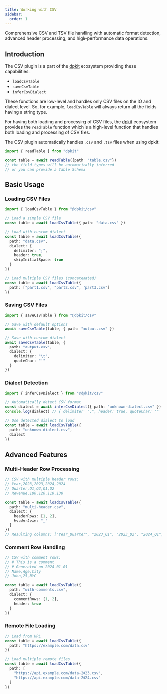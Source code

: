 ```yaml
---
title: Working with CSV
sidebar:
  order: 1
---
```

Comprehensive CSV and TSV file handling with automatic format detection, advanced header processing, and high-performance data operations.

## Introduction

The CSV plugin is a part of the [dpkit](https://github.com/datisthq/dpkit) ecosystem providing these capabilities:

- `loadCsvTable`
- `saveCsvTable`
- `inferCsvDialect`

These functions are low-level and handles only CSV files on the IO and dialect level. So, for example, `loadCsvTable` will always return all the fields having a string type.

For having both loading and processing of CSV files, the [dpkit](https://github.com/datisthq/dpkit) ecosystem provides the `readTable` function which is a high-level function that handles both loading and processing of CSV files.

The CSV plugin automatically handles `.csv` and `.tsv` files when using dpkit:

```typescript
import { readTable } from "dpkit"

const table = await readTable({path: "table.csv"})
// the field types will be automatically inferred
// or you can provide a Table Schema
```

## Basic Usage

### Loading CSV Files

```typescript
import { loadCsvTable } from "@dpkit/csv"

// Load a simple CSV file
const table = await loadCsvTable({ path: "data.csv" })

// Load with custom dialect
const table = await loadCsvTable({
  path: "data.csv",
  dialect: {
    delimiter: ";",
    header: true,
    skipInitialSpace: true
  }
})

// Load multiple CSV files (concatenated)
const table = await loadCsvTable({
  path: ["part1.csv", "part2.csv", "part3.csv"]
})
```

### Saving CSV Files

```typescript
import { saveCsvTable } from "@dpkit/csv"

// Save with default options
await saveCsvTable(table, { path: "output.csv" })

// Save with custom dialect
await saveCsvTable(table, {
  path: "output.csv",
  dialect: {
    delimiter: "\t",
    quoteChar: "'"
  }
})
```

### Dialect Detection

```typescript
import { inferCsvDialect } from "@dpkit/csv"

// Automatically detect CSV format
const dialect = await inferCsvDialect({ path: "unknown-dialect.csv" })
console.log(dialect) // { delimiter: ",", header: true, quoteChar: '"' }

// Use detected dialect to load
const table = await loadCsvTable({
  path: "unknown-dialect.csv",
  dialect
})
```

## Advanced Features

### Multi-Header Row Processing

```typescript
// CSV with multiple header rows:
// Year,2023,2023,2024,2024
// Quarter,Q1,Q2,Q1,Q2
// Revenue,100,120,110,130

const table = await loadCsvTable({
  path: "multi-header.csv",
  dialect: {
    headerRows: [1, 2],
    headerJoin: "_"
  }
})
// Resulting columns: ["Year_Quarter", "2023_Q1", "2023_Q2", "2024_Q1", "2024_Q2"]
```

### Comment Row Handling

```typescript
// CSV with comment rows:
// # This is a comment
// # Generated on 2024-01-01
// Name,Age,City
// John,25,NYC

const table = await loadCsvTable({
  path: "with-comments.csv",
  dialect: {
    commentRows: [1, 2],
    header: true
  }
})
```

### Remote File Loading

```typescript
// Load from URL
const table = await loadCsvTable({
  path: "https://example.com/data.csv"
})

// Load multiple remote files
const table = await loadCsvTable({
  path: [
    "https://api.example.com/data-2023.csv",
    "https://api.example.com/data-2024.csv"
  ]
})
```
